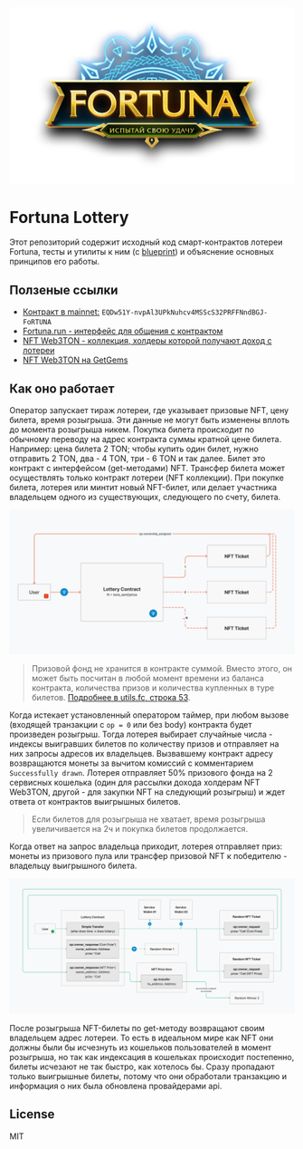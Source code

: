 ![](assets/fortuna_logo.png)

# Fortuna Lottery

Этот репозиторий содержит исходный код смарт-контрактов лотереи Fortuna,
тесты и утилиты к ним (с
[blueprint](https://github.com/ton-community/blueprint)) и объяснение
основных принципов его работы.


## Ползеные ссылки
- [Контракт в mainnet:](https://tonscan.org/address/EQDw51Y-nvpAl3UPkNuhcv4MSScS32PRFFNndBGJ-FoRTUNA) `EQDw51Y-nvpAl3UPkNuhcv4MSScS32PRFFNndBGJ-FoRTUNA`
- [Fortuna.run - интерфейс для общения с контрактом](https://fortuna.run)
- [NFT Web3TON - коллекция, холдеры которой получают доход с лотереи](https://web3ton.pro)
- [NFT Web3TON на GetGems](https://getgems.io/collection/EQCdVlYKvCuUaVIWjwlGtQgWvDa8DsbCNEM6hHevSW__-07R)


## Как оно работает

Оператор запускает тираж лотереи, где указывает призовые NFT, цену билета,
время розыгрыша. Эти данные не могут быть изменены вплоть до момента
розыгрыша никем. Покупка билета происходит по обычному переводу на адрес
контракта суммы кратной цене билета. Например: цена билета 2 TON; чтобы
купить один билет, нужно отправить 2 TON, два - 4 TON, три - 6 TON и так
далее. Билет это контракт с интерфейсом (get-методами) NFT. Трансфер
билета может осуществлять только контракт лотереи (NFT коллекции). При
покупке билета, лотерея или минтит новый NFT-билет, или делает участника
владельцем одного из существующих, следующего по счету, билета. 

![](assets/buy.png)

> Призовой фонд не хранится в контракте суммой. Вместо этого, он может
> быть посчитан в любой момент времени из баланса контракта, количества
> призов и количества купленных в туре билетов. [Подробнее в utils.fc,
> строка 53](contracts/imports/utils.fc#L53-L59).

Когда истекает установленный оператором таймер, при любом вызове (входящей
транзакции с `op = 0` или без body) контракта будет произведен розыгрыш.
Тогда лотерея выбирает случайные числа - индексы выигравших билетов по
количеству призов и отправляет на них запросы адресов их владельцев.
Вызвавшему контракт адресу возвращаются монеты за вычитом комиссий
с комментарием `Successfully drawn`. Лотерея отправляет 50% призового
фонда на 2 сервисных кошелька (один для рассылки дохода холдерам NFT
Web3TON, другой - для закупки NFT на следующий розыгрыш) и ждет ответа от
контрактов выигрышных билетов.

> Если билетов для розыгрыша не хватает, время розыгрыша увеличивается на
> 2ч и покупка билетов продолжается.

Когда ответ на запрос владельца приходит, лотерея отправляет приз: монеты
из призового пула или трансфер призовой NFT к победителю - владельцу
выигрышного билета. 

![](assets/draw.png)

После розыгрыша NFT-билеты по get-методу возвращают своим владельцем адрес
лотереи. То есть в идеальном мире как NFT они должны были бы исчезнуть из
кошельков пользователей в момент розыгрыша, но так как индексация
в кошельках происходит постепенно, билеты исчезают не так быстро, как
хотелось бы. Сразу пропадают только выигрышные билеты, потому что они
обработали транзакцию и информация о них была обновлена провайдерами api.


## License

MIT
